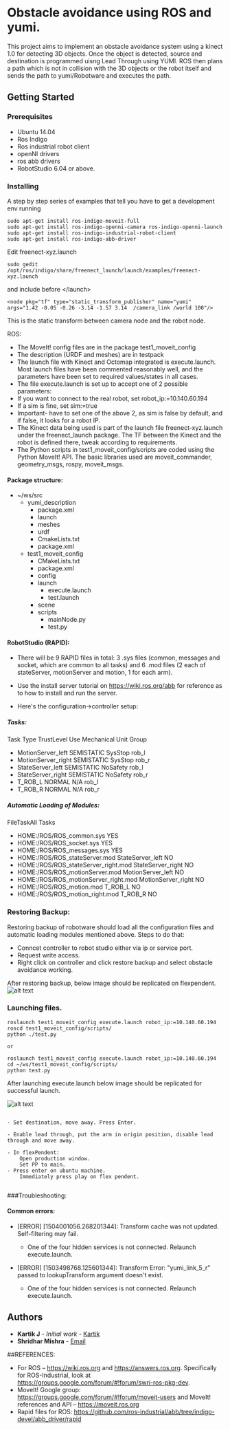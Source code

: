 # Obstacle avoidance using ROS and yumi.

This project aims to implement an obstacle avoidance system using a kinect 1.0 for detecting 3D objects.
Once the object is detected, source and destination is programmed uisng Lead Through using YUMI. ROS then plans a path
which is not in collision with the 3D objects or the robot itself and sends the path to yumi/Robotware and executes the
path.



## Getting Started



### Prerequisites

- Ubuntu 14.04
- Ros Indigo
- Ros industrial robot client
- openNI drivers
- ros abb drivers
- RobotStudio 6.04 or above.



### Installing

A step by step series of examples that tell you have to get a development env running

```
sudo apt-get install ros-indigo-moveit-full
sudo apt-get install ros-indigo-openni-camera ros-indigo-openni-launch
sudo apt-get install ros-indigo-industrial-robot-client
sudo apt-get install ros-indigo-abb-driver
```

Edit freenect-xyz.launch 

```
sudo gedit /opt/ros/indigo/share/freenect_launch/launch/examples/freenect-xyz.launch

```
and include before <\/launch>
```
<node pkg="tf" type="static_transform_publisher" name="yumi" args="1.42 -0.05 -0.26 -3.14 -1.57 3.14  /camera_link /world 100"/>
```
This is the static transform between camera node and the robot node.

ROS:


- The MoveIt! config files are in the package test1_moveit_config
- The description (URDF and meshes) are in testpack
- The launch file with Kinect and Octomap integrated is execute.launch. Most launch files have been commented reasonably well, and the parameters have been set to required values/states in all cases.
- The file execute.launch is set up to accept one of 2 possible parameters:
- If you want to connect to the real robot, set robot_ip:=10.140.60.194
- If a sim is fine, set sim:=true
- Important- have to set one of the above 2, as sim is false by default, and if false, it looks for a robot IP.
- The Kinect data being used is part of the launch file freenect-xyz.launch under the freenect_launch package. The TF between the Kinect and the robot is defined there, tweak according to requirements.
- The Python scripts in test1_moveit_config/scripts are coded using the Python MoveIt! API. The basic libraries used are moveit_commander, geometry_msgs, rospy, moveit_msgs.

#### Package structure:
- ~/ws/src
    - yumi_description
        - package.xml
        - launch
        - meshes
        - urdf
        - CmakeLists.txt
        - package.xml
    - test1_moveit_config
        - CMakeLists.txt
        - package.xml
        - config
        - launch
            - execute.launch
            - test.launch
        - scene
        - scripts
            - mainNode.py
            - test.py



#### RobotStudio (RAPID):
- There will be 9 RAPID files in total: 3 .sys files (common, messages and socket, which are common to all tasks) and 6 .mod files (2 each of stateServer, motionServer and motion, 1 for each arm).
- Use the install server tutorial on https://wiki.ros.org/abb for reference as to how to install and run the server.

- Here's the configuration->controller setup:

##### Tasks:
	
Task  Type	TrustLevel	Use Mechanical Unit Group
- MotionServer_left	SEMISTATIC	SysStop	rob_l
- MotionServer_right	SEMISTATIC	SysStop	rob_r
- StateServer_left	SEMISTATIC	NoSafety	rob_l
- StateServer_right	SEMISTATIC	NoSafety	rob_r
- T_ROB_L	NORMAL	N/A	rob_l
- T_ROB_R	NORMAL	N/A	rob_r
##### Automatic Loading of Modules:

FileTaskAll Tasks
- HOME:/ROS/ROS_common.sys		YES
- HOME:/ROS/ROS_socket.sys		YES
- HOME:/ROS/ROS_messages.sys		YES
- HOME:/ROS/ROS_stateServer.mod	StateServer_left	NO
- HOME:/ROS/ROS_stateServer_right.mod	StateServer_right	NO
- HOME:/ROS/ROS_motionServer.mod	MotionServer_left	NO
- HOME:/ROS/ROS_motionServer_right.mod	MotionServer_right	NO
- HOME:/ROS/ROS_motion.mod	T_ROB_L	NO
- HOME:/ROS/ROS_motion_right.mod	T_ROB_R	NO


### Restoring Backup:
Restoring backup of robotware should load all the configuration files and automatic loading modules mentioned above. 
Steps to do that:
- Conncet controller to robot studio either via ip or service port.
- Request write access.
- Right click on controller and click restore backup and select obstacle avoidance working.

After restoring backup, below image should be replicated on flexpendent.
![alt text](3.jpg)



### Launching files.
```
roslaunch test1_moveit_config execute.launch robot_ip:=10.140.60.194
roscd test1_moveit_config/scripts/
python ./test.py

or 

roslaunch test1_moveit_config execute.launch robot_ip:=10.140.60.194
cd ~/ws/test1_moveit_config/scripts/
python test.py
```
After launching execute.launch below image should be replicated for successful launch.

![alt text](2.jpg )

```

- Set destination, move away. Press Enter.

- Enable lead through, put the arm in origin position, disable lead through and move away.

- In flexPendent:
    Open production window.
    Set PP to main.
- Press enter on ubuntu machine.
    Immediately press play on flex pendent.


```

###Troubleshooting:

#### Common errors:

- [ERROR] [1504001056.268201344]: Transform cache was not updated. Self-filtering may fail.
    
    - One of the four hidden services is not connected. Relaunch execute.launch.

- [ERROR] [1503498768.125601344]: Transform Error: "yumi_link_5_r" passed to lookupTransform argument doesn't exist.
    
    - One of the four hidden services is not connected. Relaunch execute.launch.



## Authors

* **Kartik J** - *Initial work* - [Kartik](mailto:karthikj219@gmail.com)
* **Shridhar Mishra** -  [Email](mailto:shridharmishra4@gmail.com)


##REFERENCES:
- For ROS – https://wiki.ros.org and https://answers.ros.org. Specifically for ROS-Industrial, look at https://groups.google.com/forum/#!forum/swri-ros-pkg-dev.
- MoveIt! Google group: https://groups.google.com/forum/#!forum/moveit-users and MoveIt! references and API – https://moveit.ros.org
- Rapid files for ROS: https://github.com/ros-industrial/abb/tree/indigo-devel/abb_driver/rapid